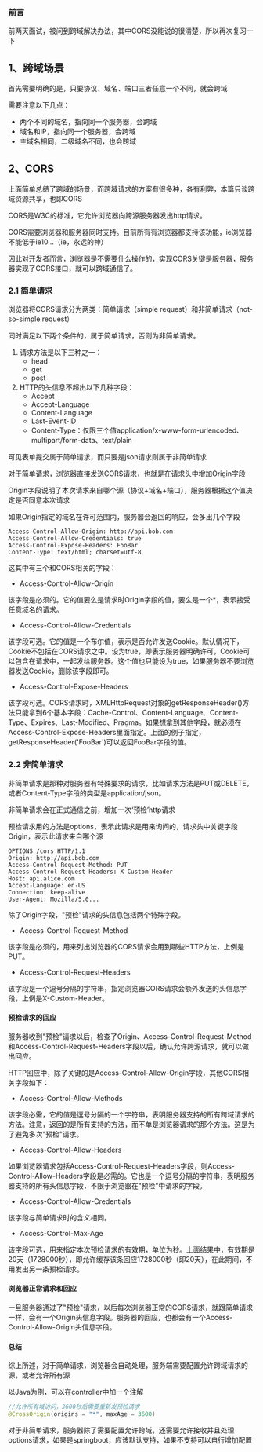 ### 前言

前两天面试，被问到跨域解决办法，其中CORS没能说的很清楚，所以再次复习一下

## 1、跨域场景

首先需要明确的是，只要协议、域名、端口三者任意一个不同，就会跨域

需要注意以下几点：
- 两个不同的域名，指向同一个服务器，会跨域
- 域名和IP，指向同一个服务器，会跨域
- 主域名相同，二级域名不同，也会跨域

## 2、CORS

上面简单总结了跨域的场景，而跨域请求的方案有很多种，各有利弊，本篇只谈跨域资源共享，也即CORS

CORS是W3C的标准，它允许浏览器向跨源服务器发出http请求。

CORS需要浏览器和服务器同时支持。目前所有有浏览器都支持该功能，ie浏览器不能低于ie10...（ie，永远的神）

因此对开发者而言，浏览器是不需要什么操作的，实现CORS关键是服务器，服务器实现了CORS接口，就可以跨域通信了。

### 2.1 简单请求

浏览器将CORS请求分为两类：简单请求（simple request）和非简单请求（not-so-simple request）

同时满足以下两个条件的，属于简单请求，否则为非简单请求。

1. 请求方法是以下三种之一：
    - head
    - get
    - post
2. HTTP的头信息不超出以下几种字段：
    - Accept
    - Accept-Language
    - Content-Language
    - Last-Event-ID
    - Content-Type：仅限三个值application/x-www-form-urlencoded、multipart/form-data、text/plain

可见表单提交属于简单请求，而只要是json请求则属于非简单请求

对于简单请求，浏览器直接发送CORS请求，也就是在请求头中增加Origin字段

Origin字段说明了本次请求来自哪个源（协议+域名+端口），服务器根据这个值决定是否同意本次请求

如果Origin指定的域名在许可范围内，服务器会返回的响应，会多出几个字段

```
Access-Control-Allow-Origin: http://api.bob.com
Access-Control-Allow-Credentials: true
Access-Control-Expose-Headers: FooBar
Content-Type: text/html; charset=utf-8
```

这其中有三个和CORS相关的字段：
- Access-Control-Allow-Origin

该字段是必须的。它的值要么是请求时Origin字段的值，要么是一个*，表示接受任意域名的请求。

- Access-Control-Allow-Credentials

该字段可选。它的值是一个布尔值，表示是否允许发送Cookie。默认情况下，Cookie不包括在CORS请求之中。设为true，即表示服务器明确许可，Cookie可以包含在请求中，一起发给服务器。这个值也只能设为true，如果服务器不要浏览器发送Cookie，删除该字段即可。

- Access-Control-Expose-Headers

该字段可选。CORS请求时，XMLHttpRequest对象的getResponseHeader()方法只能拿到6个基本字段：Cache-Control、Content-Language、Content-Type、Expires、Last-Modified、Pragma。如果想拿到其他字段，就必须在Access-Control-Expose-Headers里面指定。上面的例子指定，getResponseHeader('FooBar')可以返回FooBar字段的值。

### 2.2 非简单请求

非简单请求是那种对服务器有特殊要求的请求，比如请求方法是PUT或DELETE，或者Content-Type字段的类型是application/json。

非简单请求会在正式通信之前，增加一次‘预检’http请求

预检请求用的方法是options，表示此请求是用来询问的，请求头中关键字段Origin，表示此请求来自哪个源

```
OPTIONS /cors HTTP/1.1
Origin: http://api.bob.com
Access-Control-Request-Method: PUT
Access-Control-Request-Headers: X-Custom-Header
Host: api.alice.com
Accept-Language: en-US
Connection: keep-alive
User-Agent: Mozilla/5.0...
```

除了Origin字段，"预检"请求的头信息包括两个特殊字段。

- Access-Control-Request-Method

该字段是必须的，用来列出浏览器的CORS请求会用到哪些HTTP方法，上例是PUT。

- Access-Control-Request-Headers

该字段是一个逗号分隔的字符串，指定浏览器CORS请求会额外发送的头信息字段，上例是X-Custom-Header。

#### 预检请求的回应

服务器收到"预检"请求以后，检查了Origin、Access-Control-Request-Method和Access-Control-Request-Headers字段以后，确认允许跨源请求，就可以做出回应。

HTTP回应中，除了关键的是Access-Control-Allow-Origin字段，其他CORS相关字段如下：

- Access-Control-Allow-Methods

该字段必需，它的值是逗号分隔的一个字符串，表明服务器支持的所有跨域请求的方法。注意，返回的是所有支持的方法，而不单是浏览器请求的那个方法。这是为了避免多次"预检"请求。

- Access-Control-Allow-Headers

如果浏览器请求包括Access-Control-Request-Headers字段，则Access-Control-Allow-Headers字段是必需的。它也是一个逗号分隔的字符串，表明服务器支持的所有头信息字段，不限于浏览器在"预检"中请求的字段。

- Access-Control-Allow-Credentials

该字段与简单请求时的含义相同。

- Access-Control-Max-Age

该字段可选，用来指定本次预检请求的有效期，单位为秒。上面结果中，有效期是20天（1728000秒），即允许缓存该条回应1728000秒（即20天），在此期间，不用发出另一条预检请求。

#### 浏览器正常请求和回应

一旦服务器通过了"预检"请求，以后每次浏览器正常的CORS请求，就跟简单请求一样，会有一个Origin头信息字段。服务器的回应，也都会有一个Access-Control-Allow-Origin头信息字段。


#### 总结

综上所述，对于简单请求，浏览器会自动处理，服务端需要配置允许跨域请求的源，或者允许所有源

以Java为例，可以在controller中加一个注解
```java
//允许所有域访问，3600秒后需要重新发预检请求
@CrossOrigin(origins = "*", maxAge = 3600)
```
对于非简单请求，服务器除了需要配置允许跨域，还需要允许接收并且处理options请求，如果是springboot，应该默认支持，如果不支持可以自行增加配置